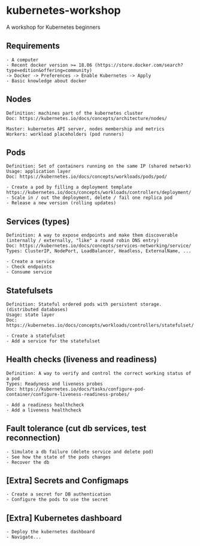 # kubernetes-workshop
A workshop for Kubernetes beginners

## Requirements

	- A computer
	- Recent docker version >= 18.06 (https://store.docker.com/search?type=edition&offering=community)
	-> Docker -> Preferences -> Enable Kubernetes -> Apply 
	- Basic knowledge about docker

## Nodes
	Definition: machines part of the kubernetes cluster
	Doc: https://kubernetes.io/docs/concepts/architecture/nodes/

	Master: kubernetes API server, nodes membership and metrics
	Workers: workload placeholders (pod runners)

## Pods
	Definition: Set of containers running on the same IP (shared network)
	Usage: application layer
	Doc: https://kubernetes.io/docs/concepts/workloads/pods/pod/

	- Create a pod by filling a deployment template https://kubernetes.io/docs/concepts/workloads/controllers/deployment/
	- Scale in / out the deployment, delete / fail one replica pod
	- Release a new version (rolling updates)

## Services (types)
	Definition: A way to expose endpoints and make them discoverable (internally / externally, "like" a round robin DNS entry)
	Doc: https://kubernetes.io/docs/concepts/services-networking/service/
	Types: ClusterIP, NodePort, LoadBalancer, Headless, ExternalName, ...

	- Create a service
	- Check endpoints
	- Consume service

## Statefulsets

	Definition: Stateful ordered pods with persistent storage. (distributed databases) 
	Usage: state layer
	Doc: https://kubernetes.io/docs/concepts/workloads/controllers/statefulset/

	- Create a statefulset
	- Add a service for the statefulset

## Health checks (liveness and readiness)

	Definition: A way to verify and control the correct working status of a pod
	Types: Readyness and liveness probes
	Doc: https://kubernetes.io/docs/tasks/configure-pod-container/configure-liveness-readiness-probes/

	- Add a readiness healthcheck
	- Add a liveness healthcheck

## Fault tolerance (cut db services, test reconnection)

	- Simulate a db failure (delete service and delete pod)
	- See how the state of the pods changes
	- Recover the db

## [Extra] Secrets and Configmaps

	- Create a secret for DB authentication
	- Configure the pods to use the secret

## [Extra] Kubernetes dashboard

	- Deploy the kubernetes dashboard
	- Navigate...
